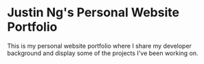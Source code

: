 # Justin Ng's Personal Website Portfolio

This is my personal website portfolio where I share my developer background and display some of the projects I've been working on. 
